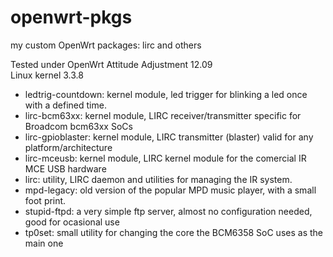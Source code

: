 # openwrt-pkgs
my custom OpenWrt packages: lirc and others

Tested under OpenWrt Attitude Adjustment 12.09  
Linux kernel 3.3.8

* ledtrig-countdown: kernel module, led trigger for blinking a led once with a defined time.
* lirc-bcm63xx: kernel module, LIRC receiver/transmitter specific for Broadcom bcm63xx SoCs
* lirc-gpioblaster: kernel module, LIRC transmitter (blaster) valid for any platform/architecture
* lirc-mceusb: kernel module, LIRC kernel module for the comercial IR MCE USB hardware
* lirc: utility, LIRC daemon and utilities for managing the IR system.
* mpd-legacy: old version of the popular MPD music player, with a small foot print.
* stupid-ftpd: a very simple ftp server, almost no configuration needed, good for ocasional use
* tp0set: small utility for changing the core the BCM6358 SoC uses as the main one
